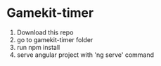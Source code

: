 # Gamekit-timer

1. Download this repo
2. go to gamekit-timer folder
3. run npm install
4. serve angular project with 'ng serve' command
